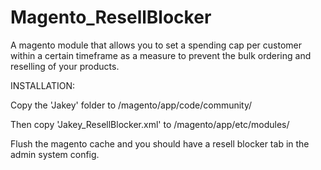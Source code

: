 # Magento_ResellBlocker
A magento module that allows you to set a spending cap per customer within a certain timeframe as a measure to prevent the bulk ordering and reselling of your products.

INSTALLATION:

Copy the 'Jakey' folder to /magento/app/code/community/

Then copy 'Jakey_ResellBlocker.xml' to /magento/app/etc/modules/

Flush the magento cache and you should have a resell blocker tab in the admin system config.
